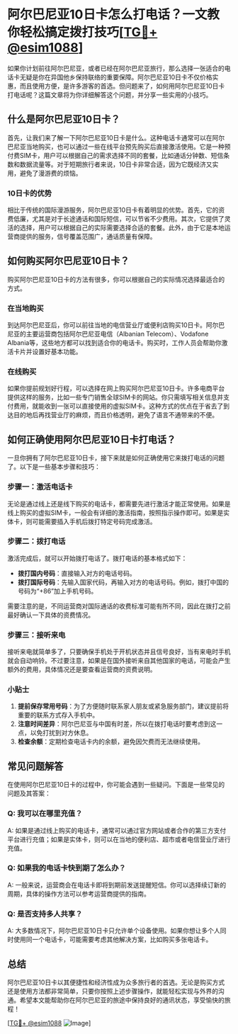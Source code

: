 # 阿尔巴尼亚10日卡怎么打电话？一文教你轻松搞定拨打技巧[[TG💪+ @esim1088](https://t.me/s/esim1088)]

如果你计划前往阿尔巴尼亚，或者已经在阿尔巴尼亚旅行，那么选择一张适合的电话卡无疑是你在异国他乡保持联络的重要保障。阿尔巴尼亚10日卡不仅价格实惠，而且使用方便，是许多游客的首选。但问题来了，如何用阿尔巴尼亚10日卡打电话呢？这篇文章将为你详细解答这个问题，并分享一些实用的小技巧。

## 什么是阿尔巴尼亚10日卡？

首先，让我们来了解一下阿尔巴尼亚10日卡是什么。这种电话卡通常可以在阿尔巴尼亚当地购买，也可以通过一些在线平台预先购买后直接激活使用。它是一种预付费SIM卡，用户可以根据自己的需求选择不同的套餐，比如通话分钟数、短信条数和数据流量等。对于短期旅行者来说，10日卡非常合适，因为它既经济又实用，避免了漫游费的烦恼。

### 10日卡的优势

相比于传统的国际漫游服务，阿尔巴尼亚10日卡有着明显的优势。首先，它的资费低廉，尤其是对于长途通话和国际短信，可以节省不少费用。其次，它提供了灵活的选择，用户可以根据自己的实际需要选择合适的套餐。此外，由于它是本地运营商提供的服务，信号覆盖范围广，通话质量有保障。

## 如何购买阿尔巴尼亚10日卡？

购买阿尔巴尼亚10日卡的方法有很多，你可以根据自己的实际情况选择最适合的方式。

### 在当地购买

到达阿尔巴尼亚后，你可以前往当地的电信营业厅或便利店购买10日卡。阿尔巴尼亚的主要运营商包括阿尔巴尼亚电信（Albanian Telecom）、Vodafone Albania等，这些地方都可以找到适合你的电话卡。购买时，工作人员会帮助你激活卡片并设置好基本功能。

### 在线购买

如果你提前规划好行程，可以选择在网上购买阿尔巴尼亚10日卡。许多电商平台提供这样的服务，比如一些专门销售全球SIM卡的网站。你只需填写相关信息并支付费用，就能收到一张可以直接使用的虚拟SIM卡。这种方式的优点在于省去了到达目的地后再找营业厅的麻烦，而且价格透明，避免了语言不通带来的不便。

## 如何正确使用阿尔巴尼亚10日卡打电话？

一旦你拥有了阿尔巴尼亚10日卡，接下来就是如何正确使用它来拨打电话的问题了。以下是一些基本步骤和技巧：

### 步骤一：激活电话卡

无论是通过线上还是线下购买的电话卡，都需要先进行激活才能正常使用。如果是线上购买的虚拟SIM卡，一般会有详细的激活指南，按照指示操作即可。如果是实体卡，则可能需要插入手机后拨打特定号码完成激活。

### 步骤二：拨打电话

激活完成后，就可以开始拨打电话了。拨打电话的基本格式如下：

- **拨打国内号码**：直接输入对方的电话号码。
- **拨打国际号码**：先输入国家代码，再输入对方的电话号码。例如，拨打中国的号码为“+86”加上手机号码。

需要注意的是，不同运营商对国际通话的收费标准可能有所不同，因此在拨打之前最好确认一下具体的资费情况。

### 步骤三：接听来电

接听来电就简单多了，只要确保手机处于开机状态并且信号良好，当有来电时手机就会自动响铃。不过要注意，如果是在国外接听来自其他国家的电话，可能会产生额外的费用，具体情况还是要查看运营商的资费说明。

### 小贴士

1. **提前保存常用号码**：为了方便随时联系家人朋友或紧急服务部门，建议提前将重要的联系方式存入手机中。
2. **注意时间差异**：阿尔巴尼亚与中国有时差，所以在拨打电话时要考虑到这一点，以免打扰到对方休息。
3. **检查余额**：定期检查电话卡内的余额，避免因欠费而无法继续使用。

## 常见问题解答

在使用阿尔巴尼亚10日卡的过程中，你可能会遇到一些疑问。下面是一些常见的问题及其答案：

### Q: 我可以在哪里充值？

A: 如果是通过线上购买的电话卡，通常可以通过官方网站或者合作的第三方支付平台进行充值；如果是实体卡，则可以在当地的便利店、超市或者电信营业厅进行充值。

### Q: 如果我的电话卡快到期了怎么办？

A: 一般来说，运营商会在电话卡即将到期前发送提醒短信。你可以选择续订新的周期，具体的操作方法可以参考运营商提供的指南。

### Q: 是否支持多人共享？

A: 大多数情况下，阿尔巴尼亚10日卡只允许单个设备使用。如果你想让多个人同时使用同一个电话卡，可能需要考虑其他解决方案，比如购买多张电话卡。

## 总结

阿尔巴尼亚10日卡以其便捷性和经济性成为众多旅行者的首选。无论是购买方式还是使用方法都非常简单，只要你按照上述步骤操作，就能轻松实现与外界的沟通。希望本文能帮助你在阿尔巴尼亚的旅途中保持良好的通讯状态，享受愉快的旅程！

[[TG💪+ @esim1088](https://t.me/s/esim1088) ![Image](https://i.postimg.cc/4NQfJmqS/Snipaste-2025-05-13-00-14-12.png)]
